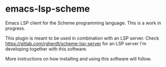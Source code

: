 # emacs-lsp-scheme

Emacs LSP client for the Scheme programming language. This is a work in progress.

This plugin is meant to be used in combination with an LSP server. Check https://gitlab.com/rgherdt/scheme-lsp-server for an LSP server I'm developing together with this software.

More instructions on how installing and using this software will follow.
